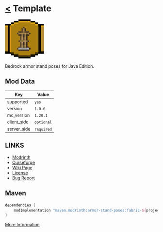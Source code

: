 # [<](../README.md) Template

![alt](icon.png)

Bedrock armor stand poses for Java Edition.

## Mod Data

| Key         | Value      |
|-------------|------------|
| supported   | `yes`      |
| version     | `1.0.0 `   |
| mc_version  | `1.20.1`   |
| client_side | `optional` |
| server_side | `required` |

## LINKS
- [Modrinth](https://modrinth.com/mod/armor-stand-poses)
- [Curseforge](https://curseforge.com/minecraft/mod/armor-stand-poses)
- [Wiki Page](https://github.com/legopitstop/Fabric/wiki/TEMPLATE)
- [License](https://legopitstop.weebly.com/license.html)
- [Bug Report](https://github.com/legopitstop/Fabric/issues)

## Maven
```gradle
dependencies {
    modImplementation "maven.modrinth:armor-stand-poses:fabric-${project.poses_version}"
}
```
[More Information](https://docs.modrinth.com/docs/tutorials/maven/)
